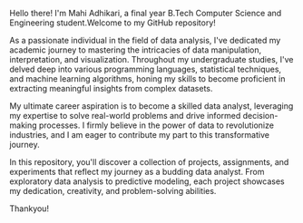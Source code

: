 Hello there! I'm Mahi Adhikari, a final year B.Tech Computer Science and Engineering student.Welcome to my GitHub repository!

As a passionate individual in the field of data analysis, I've dedicated my academic journey to mastering the intricacies of data manipulation, interpretation, and visualization.
Throughout my undergraduate studies, I've delved deep into various programming languages, statistical techniques, and machine learning algorithms,
honing my skills to become proficient in extracting meaningful insights from complex datasets.

My ultimate career aspiration is to become a skilled data analyst, leveraging my expertise to solve real-world problems and drive informed decision-making processes.
I firmly believe in the power of data to revolutionize industries, and I am eager to contribute my part to this transformative journey.

In this repository, you'll discover a collection of projects, assignments, and experiments that reflect my journey as a budding data analyst.
From exploratory data analysis to predictive modeling, each project showcases my dedication, creativity, and problem-solving abilities.


Thankyou!

